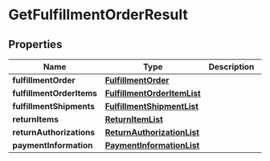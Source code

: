 
# GetFulfillmentOrderResult

## Properties
Name | Type | Description | Notes
------------ | ------------- | ------------- | -------------
**fulfillmentOrder** | [**FulfillmentOrder**](FulfillmentOrder.md) |  | 
**fulfillmentOrderItems** | [**FulfillmentOrderItemList**](FulfillmentOrderItemList.md) |  | 
**fulfillmentShipments** | [**FulfillmentShipmentList**](FulfillmentShipmentList.md) |  |  [optional]
**returnItems** | [**ReturnItemList**](ReturnItemList.md) |  | 
**returnAuthorizations** | [**ReturnAuthorizationList**](ReturnAuthorizationList.md) |  | 
**paymentInformation** | [**PaymentInformationList**](PaymentInformationList.md) |  |  [optional]



